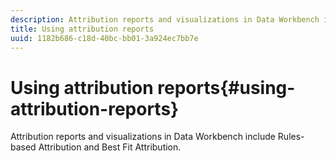 ```yaml
---
description: Attribution reports and visualizations in Data Workbench include Rules-based Attribution and Best Fit Attribution.
title: Using attribution reports
uuid: 1182b686-c18d-40bc-bb01-3a924ec7bb7e
---
```


# Using attribution reports{#using-attribution-reports}

Attribution reports and visualizations in Data Workbench include Rules-based Attribution and Best Fit Attribution.

